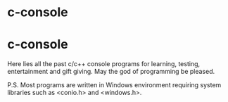 # c-console
# c-console
Here lies all the past c/c++ console programs for learning, testing, entertainment and gift giving. May the god of programming be pleased.

P.S. Most programs are written in Windows environment requiring system libraries such as <conio.h> and <windows.h>.
